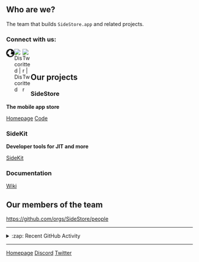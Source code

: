 <!-- 
Docs: How to use GitHub README and actions to auto-generate embedded content.
https://github.com/anuraghazra/github-readme-stats
https://www.youtube.com/watch?v=n6d4KHSKqGk
https://github.com/rahuldkjain/github-profile-readme-generator
 -->

## Who are we?

The team that builds `SideStore.app` and related projects.

### Connect with us:

<!--
[![Website](https://img.shields.io/website?label=sidestore.io&style=for-the-badge&url=https://sidestore.io)](https://sidestore.io)
[![Twitter Follow](https://img.shields.io/twitter/follow/sidestore_io?color=1DA1F2&logo=twitter&style=for-the-badge)](https://twitter.com/intent/follow?original_referer=https%3A%2F%2Fgithub.com%2Fsidestore&screen_name=sidestore)
[![GitHub Followers](https://img.shields.io/github/followers/sidestore?style=for-the-badge)]()
[![GitHub Sponsors](https://img.shields.io/github/sponsors/sidestore?style=for-the-badge
)]() 
-->

[<img align="left" alt="sidestore.io" width="22px" src="https://raw.githubusercontent.com/iconic/open-iconic/master/svg/globe.svg" />][website]
[<img align="left" alt="Discord | Discord" width="22px" src="https://cdn.jsdelivr.net/npm/simple-icons@v3/icons/discord.svg" />][discord]
[<img align="left" alt="Twitter | Twitter" width="22px" src="https://cdn.jsdelivr.net/npm/simple-icons@v3/icons/twitter.svg" />][twitter]

<br />
<br />

## Our projects

### SideStore

__The mobile app store__

[Homepage][website]
[Code][git.sidestore]

### SideKit

__Developer tools for JIT and more__

[SideKit][git.sidekit]

### Documentation

[Wiki][wiki]

## Our members of the team

https://github.com/orgs/SideStore/people

---

<details>
  <summary>:zap: Recent GitHub Activity</summary>

<!--START_SECTION:activity-->
1. ❗️ Opened issue [#766](https://github.com/SideStore/SideStore/issues/766) in [SideStore/SideStore](https://github.com/SideStore/SideStore)
2. ❗️ Opened issue [#764](https://github.com/SideStore/SideStore/issues/764) in [SideStore/SideStore](https://github.com/SideStore/SideStore)
3. ❗️ Opened issue [#763](https://github.com/SideStore/SideStore/issues/763) in [SideStore/SideStore](https://github.com/SideStore/SideStore)
4. ❗️ Closed issue [#760](https://github.com/SideStore/SideStore/issues/760) in [SideStore/SideStore](https://github.com/SideStore/SideStore)
5. ❗️ Closed issue [#755](https://github.com/SideStore/SideStore/issues/755) in [SideStore/SideStore](https://github.com/SideStore/SideStore)
6. 🗣 Commented on [#755](https://github.com/SideStore/SideStore/issues/755) in [SideStore/SideStore](https://github.com/SideStore/SideStore)
7. ❗️ Closed issue [#761](https://github.com/SideStore/SideStore/issues/761) in [SideStore/SideStore](https://github.com/SideStore/SideStore)
8. 🗣 Commented on [#761](https://github.com/SideStore/SideStore/issues/761) in [SideStore/SideStore](https://github.com/SideStore/SideStore)
9. 🎉 Merged PR [#762](https://github.com/SideStore/SideStore/pull/762) in [SideStore/SideStore](https://github.com/SideStore/SideStore)
10. 🗣 Commented on [#762](https://github.com/SideStore/SideStore/issues/762) in [SideStore/SideStore](https://github.com/SideStore/SideStore)
11. 💪 Opened PR [#762](https://github.com/SideStore/SideStore/pull/762) in [SideStore/SideStore](https://github.com/SideStore/SideStore)
12. 🗣 Commented on [#755](https://github.com/SideStore/SideStore/issues/755) in [SideStore/SideStore](https://github.com/SideStore/SideStore)
13. 🗣 Commented on [#761](https://github.com/SideStore/SideStore/issues/761) in [SideStore/SideStore](https://github.com/SideStore/SideStore)
14. ❗️ Opened issue [#761](https://github.com/SideStore/SideStore/issues/761) in [SideStore/SideStore](https://github.com/SideStore/SideStore)
15. ❗️ Opened issue [#760](https://github.com/SideStore/SideStore/issues/760) in [SideStore/SideStore](https://github.com/SideStore/SideStore)
16. 🗣 Commented on [#749](https://github.com/SideStore/SideStore/issues/749) in [SideStore/SideStore](https://github.com/SideStore/SideStore)
17. 🗣 Commented on [#749](https://github.com/SideStore/SideStore/issues/749) in [SideStore/SideStore](https://github.com/SideStore/SideStore)
18. 🗣 Commented on [#749](https://github.com/SideStore/SideStore/issues/749) in [SideStore/SideStore](https://github.com/SideStore/SideStore)
19. 🗣 Commented on [#754](https://github.com/SideStore/SideStore/issues/754) in [SideStore/SideStore](https://github.com/SideStore/SideStore)
20. 🗣 Commented on [#759](https://github.com/SideStore/SideStore/issues/759) in [SideStore/SideStore](https://github.com/SideStore/SideStore)
<!--END_SECTION:activity-->

</details>

---

[Homepage][patreon] [Discord][discord] [Twitter][twitter]

<!--
- [Patreon][patreon]
- [OpenCollective][opencollective]
- [YouTube][youtube]
-->

[website]: https://sidestore.io
[wiki]: https://wiki.sidestore.io
[twitter]: https://twitter.com/sidestore_io
[discord]: https://discord.gg/sidestore-949183273383395328
[youtube]: https://youtube.com/TODO
[patreon]: https://www.patreon.com/SideStore
[opencollective]: https://opencollective.com/TODO
[git.sidestore]: https://github.com/SideStore/SideStore/
[git.sidekit]: https://github.com/SideStore/SideKit

